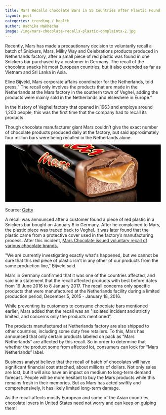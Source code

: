 ```yaml
---
title: Mars Recalls Chocolate Bars in 55 Countries After Plastic Found in Product
layout: post
categories: trending / health
author: Radhika Makhecha
image: /img/mars-chocolate-recalls-plastic-complaints-2.jpg
---
```


Recently, Mars has made a precautionary decision to voluntarily recall a batch of Snickers, Mars, Milky Way and Celebrations products produced in Netherlands factory, after a small piece of red plastic was found in one Snickers bar purchased by a customer in Germany.
The recall of the chocolate snacks hit most European countries, but it also extended as far as Vietnam and Sri Lanka in Asia.

Eline Bijveld, Mars corporate affairs coordinator for the Netherlands, told press,” The recall only involves the products that are made in the Netherlands at the Mars factory in the southern town of Veghel, adding the products were mainly sold in the Netherlands and elsewhere in Europe.”

In the history of Veghel factory that opened in 1963 and employs around 1,200 people, this was the first time that the company had to recall its products.

Though chocolate manufacturer giant Mars couldn’t give the exact number of chocolate products produced daily at the factory, but said approximately four million bars were being recalled in the Netherlands alone.

![Existential - Mars Recalls Chocolate Bars in 55 Countries After Plastic Found in Product](/img/mars-chocolate-recalls-plastic-complaints.jpg)

Source: [Getty](http://www.gettyimages.in/)

A recall was announced after a customer found a piece of red plastic in a Snickers bar bought on January 8 in Germany. After he complained to Mars, the plastic piece was traced back to Veghel. It was later found that the plastic came from a protective cover used in the factory’s manufacturing process. After this incident, [Mars Chocolate issued voluntary recall of various chocolate brands.](http://www.mars.com/global/press-center/press-list/news-releases.aspx?SiteId=94&Id=7017)

"We are currently investigating exactly what's happened, but we cannot be sure that this red piece of plastic isn't in any other of our products from the same production line," Bijveld said.

Mars in Germany confirmed that it was one of the countries affected, and said in a statement that the recall affected products with best before dates from 19 June 2016 to 8 January 2017. The recall concerns only specific products that were manufactured at the Netherlands facility during a limited production period, December 5, 2015 - January 18, 2016.

While preventing its customers to consume chocolate bars mentioned earlier, Mars added that the recall was an "isolated incident and strictly limited, and concerns only the products mentioned".

The products manufactured at Netherlands factory are also shipped to other countries, including some duty free retailers. To this, Mars has announced that only certain products labeled on pack as “Mars Netherlands” are affected by this recall. So in order to determine that whether the product some from affected lot, consumers can look for “Mars Netherlands” label.

Business analyst believe that the recall of batch of chocolates will have significant financial cost attached, about millions of dollars. Not only sales are lost, but it will also have an impact on medium to long-term demand forecast. People will be more hesitant to buy the Mars products while this remains fresh in their memories. But as Mars has acted swiftly and comprehensively, it has likely limited long-term damage.

As the recall affects mostly European and some of the Asian countries, chocolate lovers in United States need not worry and can keep on gulping them!


